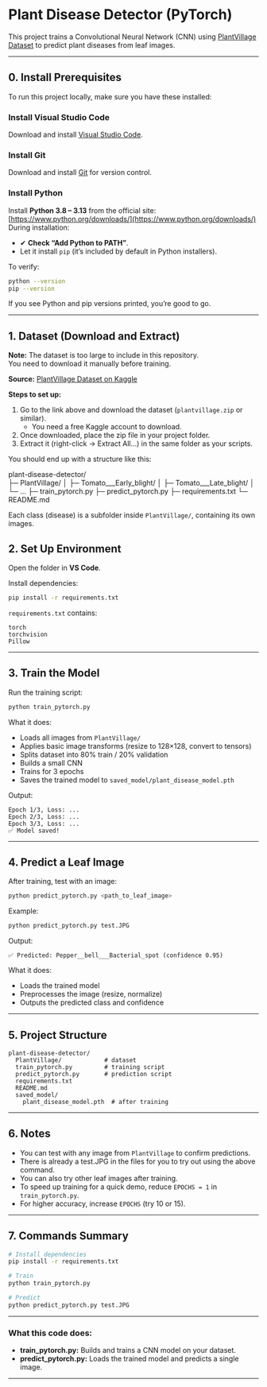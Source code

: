 # Plant Disease Detector (PyTorch)

This project trains a Convolutional Neural Network (CNN) using [PlantVillage Dataset](https://www.kaggle.com/datasets/emmarex/plantdisease) to predict plant diseases from leaf images.

---

## 0. Install Prerequisites

To run this project locally, make sure you have these installed:

### Install Visual Studio Code
Download and install [Visual Studio Code](https://code.visualstudio.com/).

### Install Git
Download and install [Git](https://git-scm.com/downloads) for version control.

### Install Python
Install **Python 3.8 – 3.13** from the official site:  
[https://www.python.org/downloads/](https://www.python.org/downloads/)  
During installation:
- ✔ **Check “Add Python to PATH”**.
- Let it install `pip` (it’s included by default in Python installers).

To verify:
```bash
python --version
pip --version
````

If you see Python and pip versions printed, you’re good to go.

---
## 1. Dataset (Download and Extract)

**Note:** The dataset is too large to include in this repository.  
You need to download it manually before training.

**Source:** [PlantVillage Dataset on Kaggle](https://www.kaggle.com/datasets/emmarex/plantdisease)

**Steps to set up:**
1. Go to the link above and download the dataset (`plantvillage.zip` or similar).
   - You need a free Kaggle account to download.
2. Once downloaded, place the zip file in your project folder.
3. Extract it (right-click → Extract All…) in the same folder as your scripts.

You should end up with a structure like this:

plant-disease-detector/       
├─ PlantVillage/
│  ├─ Tomato___Early_blight/
│  ├─ Tomato___Late_blight/
│  └─ ...
├─ train_pytorch.py
├─ predict_pytorch.py
├─ requirements.txt
└─ README.md

Each class (disease) is a subfolder inside `PlantVillage/`, containing its own images.

## 2. Set Up Environment

Open the folder in **VS Code**.

Install dependencies:

```bash
pip install -r requirements.txt
```

`requirements.txt` contains:

```
torch
torchvision
Pillow
```

---

## 3. Train the Model

Run the training script:

```bash
python train_pytorch.py
```

What it does:

* Loads all images from `PlantVillage/`
* Applies basic image transforms (resize to 128×128, convert to tensors)
* Splits dataset into 80% train / 20% validation
* Builds a small CNN
* Trains for 3 epochs
* Saves the trained model to `saved_model/plant_disease_model.pth`

Output:

```
Epoch 1/3, Loss: ...
Epoch 2/3, Loss: ...
Epoch 3/3, Loss: ...
✅ Model saved!
```

---

## 4. Predict a Leaf Image

After training, test with an image:

```bash
python predict_pytorch.py <path_to_leaf_image>
```

Example:

```bash
python predict_pytorch.py test.JPG
```

Output:

```
✅ Predicted: Pepper__bell___Bacterial_spot (confidence 0.95)
```

What it does:

* Loads the trained model
* Preprocesses the image (resize, normalize)
* Outputs the predicted class and confidence

---

## 5. Project Structure

```
plant-disease-detector/
  PlantVillage/            # dataset
  train_pytorch.py         # training script
  predict_pytorch.py       # prediction script
  requirements.txt
  README.md
  saved_model/
    plant_disease_model.pth  # after training
```

---

## 6. Notes

* You can test with any image from `PlantVillage` to confirm predictions.
* There is already a test.JPG in the files for you to try out using the above command.
* You can also try other leaf images after training.
* To speed up training for a quick demo, reduce `EPOCHS = 1` in `train_pytorch.py`.
* For higher accuracy, increase `EPOCHS` (try 10 or 15).

---

## 7. Commands Summary

```bash
# Install dependencies
pip install -r requirements.txt

# Train
python train_pytorch.py

# Predict
python predict_pytorch.py test.JPG
```

---

### What this code does:

* **train\_pytorch.py:** Builds and trains a CNN model on your dataset.
* **predict\_pytorch.py:** Loads the trained model and predicts a single image.

---


